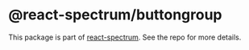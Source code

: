 # @react-spectrum/buttongroup

This package is part of [react-spectrum](https://github.com/adobe-private/react-spectrum-v3). See the repo for more details.
